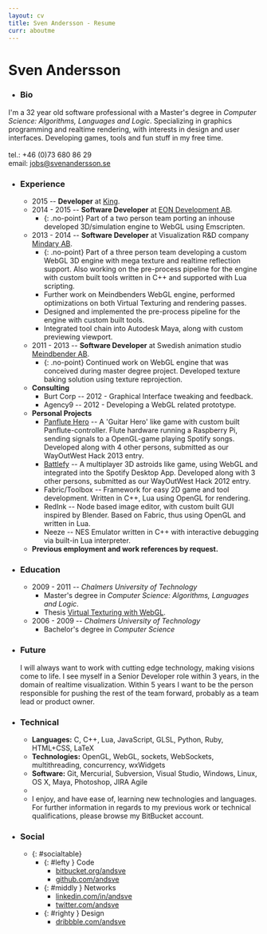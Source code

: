 ```yaml
---
layout: cv
title: Sven Andersson - Resume
curr: aboutme
---
```

Sven Andersson
==============
* ### Bio ###
I'm a 32 year old software professional with a Master's degree in _Computer Science: Algorithms, Languages and Logic_. Specializing in graphics programming and realtime rendering, with interests in design and user interfaces. Developing games, tools and fun stuff in my free time.<br>
<br>
tel.: +46 (0)73 680 86 29<br>
email: jobs@svenandersson.se

* ### Experience ###
	*  2015 -- **Developer** at [King](http://king.com).<br>
	*  2014 - 2015 -- **Software Developer** at [EON Development AB](http://www.eonreality.com/).<br>
		* {: .no-point} Part of a two person team porting an inhouse developed 3D/simulation engine to WebGL using Emscripten.
	*  2013 - 2014 -- **Software Developer** at Visualization R&D company [Mindary AB](http://www.mindary.se/).<br>
		* {: .no-point} Part of a three person team developing a custom WebGL 3D engine with mega texture and realtime reflection support. Also working on the pre-process pipeline for the engine with custom built tools written in C++ and supported with Lua scripting.
		* Further work on Meindbenders WebGL engine, performed optimizations on both Virtual Texturing and rendering passes.
		* Designed and implemented the pre-process pipeline for the engine with custom built tools.
		* Integrated tool chain into Autodesk Maya, along with custom previewing viewport.
	*  2011 - 2013 -- **Software Developer** at Swedish animation studio [Meindbender AB](http://www.meindbender.com/).
		* {: .no-point} Continued work on WebGL engine that was conceived during master degree project. Developed texture baking solution using texture reprojection.
	* **Consulting**
		* Burt Corp -- 2012 - Graphical Interface tweaking and feedback.
		* Agency9 -- 2012 - Developing a WebGL related prototype.
	* **Personal Projects**
		* [Panflute Hero](http://www.pixelfolders.se/2014/WOWHack-2013.html) -- A 'Guitar Hero' like game with custom built Panflute-controller. Flute hardware running a Raspberry Pi, sending signals to a OpenGL-game playing Spotify songs. Developed along with 4 other persons, submitted as our WayOutWest Hack 2013 entry.
		* [Battlefy](http://www.pixelfolders.se/2012/WOWHack-2012.html) -- A multiplayer 3D astroids like game, using WebGL and integrated into the Spotify Desktop App. Developed along with 3 other persons, submitted as our WayOutWest Hack 2012 entry.
		* Fabric/Toolbox -- Framework for easy 2D game and tool development. Written in C++, Lua using OpenGL for rendering.
		* RedInk -- Node based image editor, with custom built GUI inspired by Blender. Based on Fabric, thus using OpenGL and written in Lua.
		* Neeze -- NES Emulator written in C++ with interactive debugging via built-in Lua interpreter.
	* **Previous employment and work references by request.**


* ### Education ###
	*  2009 - 2011 -- _Chalmers University of Technology_
		* Master's degree in _Computer Science: Algorithms, Languages and Logic_.
		* Thesis [Virtual Texturing with WebGL](http://publications.lib.chalmers.se/records/fulltext/155126.pdf‎).
	*  2006 - 2009 -- _Chalmers University of Technology_
		* Bachelor's degree in _Computer Science_

* ### Future ###
	I will always want to work with cutting edge technology, making visions come to life. I see myself in a Senior Developer role within 3 years, in the domain of realtime visualization. Within 5 years I want to be the person responsible for pushing the rest of the team forward, probably as a team lead or product owner.

* ### Technical ###
	* **Languages:** C, C++, Lua, JavaScript, GLSL, Python, Ruby, HTML+CSS, LaTeX
	* **Technologies:** OpenGL, WebGL, sockets, WebSockets, multithreading, concurrency, wxWidgets
	* **Software:** Git, Mercurial, Subversion, Visual Studio, Windows, Linux, OS X, Maya, Photoshop, JIRA Agile
	* &nbsp;
	* I enjoy, and have ease of, learning new technologies and languages. For further information in regards to my previous work or technical qualifications, please browse my BitBucket account.
* ### Social ###
	* {: #socialtable}
		* {: #lefty } Code
			* [<i class="icon-bitbucket"> </i>bitbucket.org/andsve](http://bitbucket.org/andsve)
			* [<i class="icon-github"> </i>github.com/andsve](http://github.com/andsve)
		* {: #middly } Networks
			* [<i class="icon-linkedin-sign"> </i>linkedin.com/in/andsve](http://se.linkedin.com/in/andsve)
			* [<i class="icon-twitter-sign"> </i>twitter.com/andsve](http://twitter.com/andsve)
		* {: #righty } Design
			* [<i class="icon-dribble"> </i>dribbble.com/andsve](http://dribbble.com/andsve)



